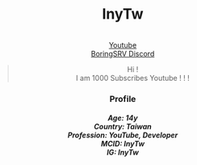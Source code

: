 <div align="center">

  <h1 id=iny>InyTw</h1>

<br> [Youtube](https://youtube.com/@InyTw87)
<br> [BoringSRV Discord](https://dsc.gg/boringsrv)

> Hi !
> <br>I am 1000 Subscribes Youtube ! ! !

<h3>Profile</h3>

<h5>Age: 14y
<br>Country: Taiwan
<br>Profession: YouTube, Developer
<br>MCID: InyTw
<br>IG: InyTw
</h5>
</div>
